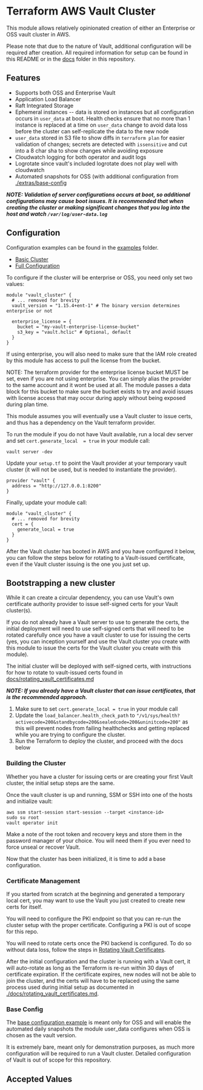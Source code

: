 <!-- THESE DOCS ARE GENERATED.  Update doc.md in the .github/docs directory to make changes.
Update this file with the following command from the root of the repo:
terraform-docs -c ./.github/docs/.terraform-docs.yml .
-->
# Terraform AWS Vault Cluster

This module allows relatively opinionated creation of either an Enterprise or OSS vault cluster in AWS.

Please note that due to the nature of Vault, additional configuration will be required after creation. All required information for setup can be found in this README or in the [docs](./docs) folder in this repository.

## Features

- Supports both OSS and Enterprise Vault
- Application Load Balancer
- Raft Integrated Storage
- Ephemeral instances -- data is stored on instances but all configuration occurs in `user_data` at boot. Health checks ensure that no more than 1 instance is replaced at a time on `user_data` change to avoid data loss before the cluster can self-replicate the data to the new node
- `user_data` stored in S3 file to show diffs in `terraform plan` for easier validation of changes; secrets are detected with `issensitive` and cut into a 8 char sha to show changes while avoiding exposure
- Cloudwatch logging for both operator and audit logs
- Logrotate since vault's included logrotate does not play well with cloudwatch
- Automated snapshots for OSS (with additional configuration from [./extras/base-config](./extras/base-config/README.md)

_**NOTE: Validation of server configurations occurs at boot, so additional configurations may cause boot issues. It is recommended that when creating the cluster or making significant changes that you log into the host and watch `/var/log/user-data.log`**_

## Configuration

Configuration examples can be found in the [examples](./examples) folder.

- [Basic Cluster](./examples/basic/vault_cluster.tf)
- [Full Configuration](./examples/full/vault_cluster.tf)

To configure if the cluster will be enterprise or OSS, you need only set two values:

```hcl
module "vault_cluster" {
  # ... removed for brevity
  vault_version = "1.15.4+ent-1" # The binary version determines enterprise or not

  enterprise_license = {
    bucket = "my-vault-enterprise-license-bucket"
    s3_key = "vault.hclic" # Optional, default
  }
}
```

If using enterprise, you will also need to make sure that the IAM role created by this module has access to pull the license from the bucket.

NOTE: The terraform provider for the enterprise license bucket MUST be set, even if you are not using enterprise. You can simply alias the provider to the same account and it wont be used at all. The module passes a data block for this bucket to make sure the bucket exists to try and avoid issues with license access that may occur during apply without being exposed during plan time.

This module assumes you will eventually use a Vault cluster to issue certs, and thus has a dependency on the Vault terraform provider.

To run the module if you do not have Vault available, run a local dev server and set `cert.generate_local  = true` in your module call:

```shell
vault server -dev
```

Update your `setup.tf` to point the Vault provider at your temporary vault cluster (it will not be used, but is needed to instantiate the provider).

```hcl
provider "vault" {
  address = "http://127.0.0.1:8200"
}
```

Finally, update your module call:

```hcl
module "vault_cluster" {
  # ... removed for brevity
  cert = {
    generate_local = true
  }
}
```

After the Vault cluster has booted in AWS and you have configured it below, you can follow the steps below for rotating to a Vault-issued certificate, even if the Vault cluster issuing is the one you just set up.

## Bootstrapping a new cluster

While it can create a circular dependency, you can use Vault's own certificate authority provider to issue self-signed certs for your Vault cluster(s).

If you do not already have a Vault server to use to generate the certs, the initial deployment will need to use self-signed certs that will need to be rotated carefully once you have a vault cluster to use for issuing the certs (yes, you can inception yourself and use the Vault cluster you create with this module to issue the certs for the Vault cluster you create with this module).

The initial cluster will be deployed with self-signed certs, with instructions for how to rotate to vault-issued certs found in [docs/rotating_vault_certificates.md](./docs/rotating_vault_certificates.md)

_**NOTE: If you already have a Vault cluster that can issue certificates, that is the recommended approach.**_

1. Make sure to set `cert.generate_local = true` in your module call
2. Update the `load_balancer.health_check_path` to `"/v1/sys/health?activecode=200&standbycode=200&sealedcode=200&uninitcode=200"` as this will prevent nodes from failing healthchecks and getting replaced while you are trying to configure the cluster.
3. Run the Terraform to deploy the cluster, and proceed with the docs below

### Building the Cluster

Whether you have a cluster for issuing certs or are creating your first Vault cluster, the initial setup steps are the same.

Once the vault cluster is up and running, SSM or SSH into one of the hosts and initialize vault:

```
aws ssm start-session start-session --target <instance-id>
sudo su root
vault operator init
```
Make a note of the root token and recovery keys and store them in the password manager of your choice. You will need them if you ever need to force unseal or recover Vault.

Now that the cluster has been initialized, it is time to add a base configuration.

### Certificate Management

If you started from scratch at the beginning and generated a temporary local cert, you may want to use the Vault you just created to create new certs for itself.

You will need to configure the PKI endpoint so that you can re-run the cluster setup with the proper certificate. Configuring a PKI is out of scope for this repo.

You will need to rotate certs once the PKI backend is configured.  To do so without data loss, follow the steps in [Rotating Vault Certificates](./docs/rotating_vault_certificates.md).

After the initial configuration and the cluster is running with a Vault cert, it will auto-rotate as long as the Terraform is re-run within 30 days of certificate expiration. If the certificate expires, new nodes will not be able to join the cluster, and the certs will have to be replaced using the same process used during initial setup as documented in [./docs/rotating_vault_certificates.md](./docs/rotating_vault_certificates.md).

### Base Config

The [base configuration example](./extras/base-config) is meant only for OSS and will enable the automated daily snapshots the module user_data configures when OSS is chosen as the vault version.

It is extremely bare, meant only for demonstration purposes, as much more configuration will be required to run a Vault cluster. Detailed configuration of Vault is out of scope for this repository.

## Accepted Values

